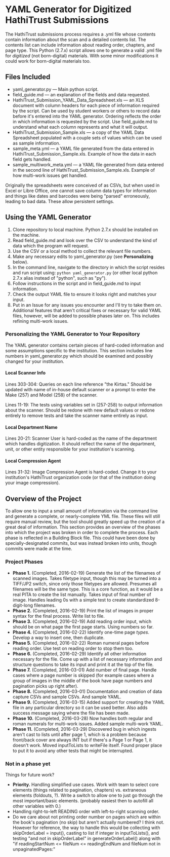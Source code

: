 # YAML Generator for Digitized HathiTrust Submissions

The HathiTrust submissions process requires a .yml file whose contents contain information about the scan and a detailed contents list. The contents list can include information about reading order, chapters, and page type. This Python (2.7.x) script allows one to generate a valid .yml file for *digitized* (not born-digital) materials. With some minor modifications it could work for born-digital materials too.

## Files Included

- yaml_generator.py &mdash; Main python script.
- field_guide.md &mdash; an explanation of the fields and data requested.
- HathiTrust_Submission_YAML_Data_Spreadsheet.xls &mdash; an XLS document with column headers for each piece of information required by the script. Can be used by student workers or others to record data before it's entered into the YAML generator. Ordering reflects the order in which information is requested by the script. Use field_guide.md to understand what each column represents and what it will output.
- HathiTrust_Submission_Sample.xls &mdash; a copy of the YAML Data Spreadsheet populated with a couple sets of values which can be used as sample information.
- sample_meta.yml &mdash; a YAML file generated from the data entered in HathiTrust_Submission_Sample.xls. Example of how the data in each field gets handled.
- sample_multiwork_meta.yml &mdash; a YAML file generated from data entered in the second line of HathiTrust_Submission_Sample.xls. Example of how multi-work issues get handled.

Originally the spreadsheets were conceived of as CSVs, but when used in Excel or Libre Office, one cannot save column data types for information and things like dates and barcodes were being "parsed" erroneously, leading to bad data. These allow persistent settings.

## Using the YAML Generator

1. Clone repository to local machine. Python 2.7.x should be installed on the machine.
2. Read field_guide.md and look over the CSV to understand the kind of data which the program will request.
3. Use the CSV or a local method to collect the relevant file numbers.
4. Make any necessary edits to yaml_generator.py (see **Personalizing** below).
5. In the command line, navigate to the directory in which the script resides and run script using: `python yaml_generator.py` (or other local python 2.7.x alias instead of "python", such as "py").
6. Follow instructions in the script and in field_guide.md to input information.
7. Check the output YAML file to ensure it looks right and matches your input.
8. Put in an Issue for any issues you encounter and I'll try to take them on. Additional features that aren't critical fixes or necessary for valid YAML files, however, will be added to possible phases later on. This includes refining multi-work issues.

### Personalizing the YAML Generator to Your Repository

The YAML generator contains certain pieces of hard-coded information and some assumptions specific to the institution. This section includes line numbers in yaml_generator.py which should be examined and possibly changed for your institution.

#### Local Scanner Info

Lines 303-304: Queries on each line reference "the Kirtas." Should be updated with name of in-house default scanner or a prompt to enter the Make (257) and Model (258) of the scanner.

Lines 11-19: The tests using variables set in (257-258) to output information about the scanner. Should be redone with new default values or redone entirely to remove tests and take the scanner name entirely as input.

#### Local Department Name

Lines 20-21: Scanner User is hard-coded as the name of the department which handles digitization. It should reflect the name of the department, unit, or other entity responsible for your institution's scanning.

#### Local Compression Agent

Lines 31-32: Image Compression Agent is hard-coded. Change it to your institution's HathiTrust organization code (or that of the institution doing your image compression).

## Overview of the Project

To allow one to input a small amount of information via the command line and generate a complete, or nearly-complete YML file. These files will still require manual review, but the tool should greatly speed up the creation of a great deal of information. This section provides an overview of the phases into which the project was broken in order to complete the process. Each phase is reflected in a Building Block file. This could have been done by specially-designated commits, but was instead broken into units, though commits were made at the time.

### Project Phases

- **Phase 1.** (Completed, 2016-02-19) Generate the list of the filenames of scanned images. Takes filetype input, though this may be turned into a TIFF/JP2 switch, since only those filetypes are allowed. Presumes all filenames will be the same type. This is a core function, as it would be a real PITA to create the list manually. Takes input of final number of image. Handles leading 0s with a simple test to create standardized 8-digit-long filenames.
- **Phase 2.** (Completed, 2016-02-19) Print the list of images in proper syntax for the final process. Write list to file.
- **Phase 3.** (Completed, 2016-02-19) Add reading order input, which should be on what page the first page starts. Using numbers so far.
- **Phase 4.** (Completed, 2016-02-22) Identify one-time page *types*. Develop a way to insert one, then duplicate.
- **Phase 5.** (Completed, 2016-02-22) Roman numeral pages before reading order. Use test on reading order to stop them too.
- **Phase 6.** (Completed, 2016-02-29) Identify all other information necessary for the file. Come up with a list of necessary information and structure questions to take its input and print it at the top of the file.
- **Phase 7.** (Completed, 2016-03-01) Add number of final page. Handle cases where a page number is skipped (for example cases where a group of images in the middle of the book have page numbers and pagination picks up right after).
- **Phase 8.** (Completed, 2016-03-01) Documentation and creation of data capture CSVs and sample CSVs. And sample YAML.
- **Phase 9.** (Completed, 2016-03-15) Added support for creating the YAML file in any particular directory so it can be used better. Also adds success message saying where the file has been made.
- **Phase 10.** (Completed, 2016-03-28) Now handles both regular and roman numerals for multi-work issues. Added sample multi-work YAML.
- **Phase 11.** (Completed, 2016-03-29) Discovered bug in which ingests aren't cast to lists until after page 1, which is a problem because front/back cover are always INT but if there's a Page 1 or Page 1, it doesn't work. Moved inputToLists to writeFile itself. Found proper place to put it to avoid any other tests that might be interrupted.

### Not in a phase yet

Things for future work?

- **Priority.** Handling simplified use cases. Work with team to select core elements (things related to pagination, chapters) vs. extraneous elements (foldouts, ?). Write a switch to allow one to just go through the most important/basic elements. (probably easiest then to autofill all other variables with 0.)
- Handling right-to-left READING order with left-to-right scanning order.
- Do we care about not printing order number on pages which are within the book's pagination (no skip) but aren't actually numbered? I think not. However for reference, the way to handle this would be collecting with skipOrderLabel = input(), casting to list if integer in inputToLists(), and testing "and not in skipOrderLabel" in generateOrderLabel() along with "if readingStartNum <= fileNum <= readingEndNum and fileNum not in unpaginatedPages:"
